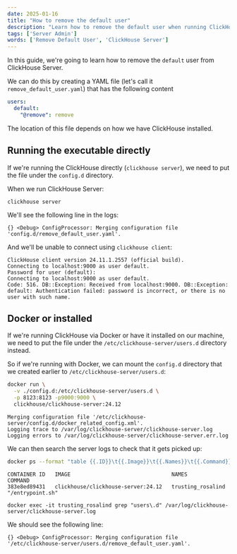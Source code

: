 ```yaml
---
date: 2025-01-16
title: "How to remove the default user"
description: "Learn how to remove the default user when running ClickHouse Server."
tags: ['Server Admin']
words: ['Remove Default User', 'ClickHouse Server']
---
```


In this guide, we're going to learn how to remove the `default` user from ClickHouse Server.

We can do this by creating a YAML file (let's call it `remove_default_user.yaml`) that has the following content

```yaml
users:
  default:
    "@remove": remove
```

The location of this file depends on how we have ClickHouse installed.

## Running the executable directly

If we're running the ClickHouse directly (`clickhouse server`), we need to put the file under the `config.d` directory.

When we run ClickHouse Server:

```
clickhouse server
```

We'll see the following line in the logs:

```
{} <Debug> ConfigProcessor: Merging configuration file 'config.d/remove_default_user.yaml'.
```

And we'll be unable to connect using `clickhouse client`:

```
ClickHouse client version 24.11.1.2557 (official build).
Connecting to localhost:9000 as user default.
Password for user (default):
Connecting to localhost:9000 as user default.
Code: 516. DB::Exception: Received from localhost:9000. DB::Exception: default: Authentication failed: password is incorrect, or there is no user with such name.
```

## Docker or installed

If we're running ClickHouse via Docker or have it installed on our machine, we need to put the file under the `/etc/clickhouse-server/users.d` directory instead.

So if we're running with Docker, we can mount the `config.d` directory that we created earlier to `/etc/clickhouse-server/users.d`:

```bash
docker run \
  -v ./config.d:/etc/clickhouse-server/users.d \
  -p 8123:8123 -p9000:9000 \
  clickhouse/clickhouse-server:24.12
```

```
Merging configuration file '/etc/clickhouse-server/config.d/docker_related_config.xml'.
Logging trace to /var/log/clickhouse-server/clickhouse-server.log
Logging errors to /var/log/clickhouse-server/clickhouse-server.err.log
```

We can then search the server logs to check that it gets picked up:

```bash
docker ps --format "table {{.ID}}\t{{.Image}}\t{{.Names}}\t{{.Command}}"
```

```text
CONTAINER ID   IMAGE                                NAMES               COMMAND
383e8ed89431   clickhouse/clickhouse-server:24.12   trusting_rosalind   "/entrypoint.sh"
```

```
docker exec -it trusting_rosalind grep "users\.d" /var/log/clickhouse-server/clickhouse-server.log
```

We should see the following line:

```text
{} <Debug> ConfigProcessor: Merging configuration file '/etc/clickhouse-server/users.d/remove_default_user.yaml'.
```